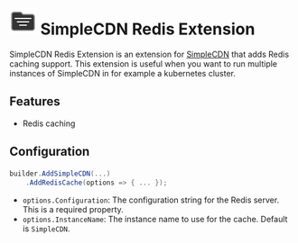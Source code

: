 # ![](https://raw.githubusercontent.com/JonathanBout/SimpleCDN/refs/heads/main/src/core/SystemFiles/logo.svg) SimpleCDN Redis Extension

SimpleCDN Redis Extension is an extension for [SimpleCDN](https://nuget.org/packages/SimpleCDN) that
adds Redis caching support. This extension is useful when you want to run multiple instances of SimpleCDN
in for example a kubernetes cluster.

## Features
- Redis caching

## Configuration
```csharp
builder.AddSimpleCDN(...)
	.AddRedisCache(options => { ... });
```

- `options.Configuration`: The configuration string for the Redis server. This is a required property.
- `options.InstanceName`: The instance name to use for the cache. Default is `SimpleCDN`.